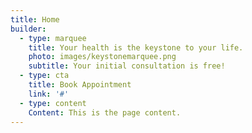 ```yaml
---
title: Home
builder:
  - type: marquee
    title: Your health is the keystone to your life.
    photo: images/keystonemarquee.png
    subtitle: Your initial consultation is free!
  - type: cta
    title: Book Appointment
    link: '#'
  - type: content
    Content: This is the page content.
---
```

